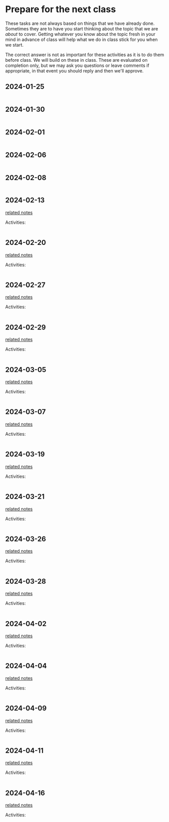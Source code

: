 # Prepare for the next class




These tasks are not always based on things that we have already done.  Sometimes they are to have you start thinking about the topic that we are *about* to cover. Getting whatever you know about the topic fresh in your mind in advance of class will help what we do in class stick for you when we start.

The correct answer is not as important for these activities as it is to do them before class.  We will build on these in class. These are evaluated on completion only, but we may ask you questions or leave comments if appropriate, in that event you should reply and then we'll approve. 





## 2024-01-25


```{include} ../_prepare/2024-01-25.md
```



## 2024-01-30


```{include} ../_prepare/2024-01-30.md
```

## 2024-02-01



```{include} ../_prepare/2024-02-01.md
```
## 2024-02-06


```{include} ../_prepare/2024-02-06.md
```

## 2024-02-08


```{include} ../_prepare/2024-02-08.md
```
## 2024-02-13

[related notes](../notes/2024-02-13)

Activities:
```{include} ../_prepare/2024-02-13.md
```
## 2024-02-20

[related notes](../notes/2024-02-20)

Activities:
```{include} ../_prepare/2024-02-20.md
```
## 2024-02-27

[related notes](../notes/2024-02-27)

Activities:
```{include} ../_prepare/2024-02-27.md
```
## 2024-02-29

[related notes](../notes/2024-02-29)

Activities:
```{include} ../_prepare/2024-02-29.md
```
## 2024-03-05

[related notes](../notes/2024-03-05)

Activities:
```{include} ../_prepare/2024-03-05.md
```
## 2024-03-07

[related notes](../notes/2024-03-07)

Activities:
```{include} ../_prepare/2024-03-07.md
```
## 2024-03-19

[related notes](../notes/2024-03-19)

Activities:
```{include} ../_prepare/2024-03-19.md
```
## 2024-03-21

[related notes](../notes/2024-03-21)

Activities:
```{include} ../_prepare/2024-03-21.md
```
## 2024-03-26

[related notes](../notes/2024-03-26)

Activities:
```{include} ../_prepare/2024-03-26.md
```
## 2024-03-28

[related notes](../notes/2024-03-28)

Activities:
```{include} ../_prepare/2024-03-28.md
```
## 2024-04-02

[related notes](../notes/2024-04-02)

Activities:
```{include} ../_prepare/2024-04-02.md
```
## 2024-04-04

[related notes](../notes/2024-04-04)

Activities:
```{include} ../_prepare/2024-04-04.md
```
## 2024-04-09

[related notes](../notes/2024-04-09)

Activities:
```{include} ../_prepare/2024-04-09.md
```
## 2024-04-11

[related notes](../notes/2024-04-11)

Activities:
```{include} ../_prepare/2024-04-11.md
```
## 2024-04-16

[related notes](../notes/2024-04-16)

Activities:
```{include} ../_prepare/2024-04-16.md
```
